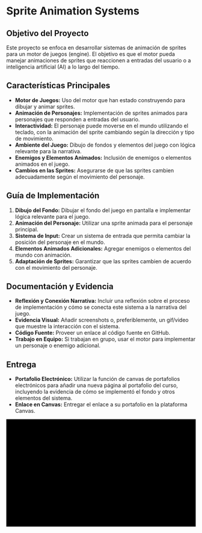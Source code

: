 
# Sprite Animation Systems

## Objetivo del Proyecto
Este proyecto se enfoca en desarrollar sistemas de animación de sprites para un motor de juegos (engine). El objetivo es que el motor pueda manejar animaciones de sprites que reaccionen a entradas del usuario o a inteligencia artificial (AI) a lo largo del tiempo.

## Características Principales
- **Motor de Juegos:** Uso del motor que han estado construyendo para dibujar y animar sprites.
- **Animación de Personajes:** Implementación de sprites animados para personajes que responden a entradas del usuario.
- **Interactividad:** El personaje puede moverse en el mundo utilizando el teclado, con la animación del sprite cambiando según la dirección y tipo de movimiento.
- **Ambiente del Juego:** Dibujo de fondos y elementos del juego con lógica relevante para la narrativa.
- **Enemigos y Elementos Animados:** Inclusión de enemigos o elementos animados en el juego.
- **Cambios en las Sprites:** Asegurarse de que las sprites cambien adecuadamente según el movimiento del personaje.

## Guía de Implementación
1. **Dibujo del Fondo:** Dibujar el fondo del juego en pantalla e implementar lógica relevante para el juego.
2. **Animación del Personaje:** Utilizar una sprite animada para el personaje principal.
3. **Sistema de Input:** Crear un sistema de entrada que permita cambiar la posición del personaje en el mundo.
4. **Elementos Animados Adicionales:** Agregar enemigos o elementos del mundo con animación.
5. **Adaptación de Sprites:** Garantizar que las sprites cambien de acuerdo con el movimiento del personaje.

## Documentación y Evidencia
- **Reflexión y Conexión Narrativa:** Incluir una reflexión sobre el proceso de implementación y cómo se conecta este sistema a la narrativa del juego.
- **Evidencia Visual:** Añadir screenshots o, preferiblemente, un gif/video que muestre la interacción con el sistema.
- **Código Fuente:** Proveer un enlace al código fuente en GitHub.
- **Trabajo en Equipo:** Si trabajan en grupo, usar el motor para implementar un personaje o enemigo adicional.

## Entrega
- **Portafolio Electrónico:** Utilizar la función de canvas de portafolios electrónicos para añadir una nueva página al portafolio del curso, incluyendo la evidencia de cómo se implementó el fondo y otros elementos del sistema.
- **Enlace en Canvas:** Entregar el enlace a su portafolio en la plataforma Canvas.

![Alt text](notile.gif)
